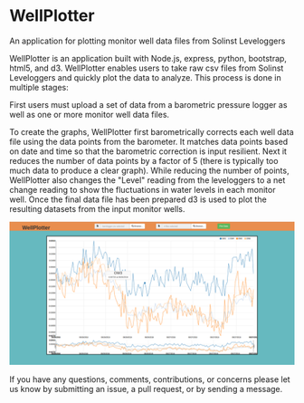 # WellPlotter
An application for plotting monitor well data files from Solinst Leveloggers

WellPlotter is an application built with Node.js, express, python, bootstrap, html5, and d3. WellPlotter enables users to take raw csv files from Solinst Leveloggers and quickly plot the data to analyze. This process is done in multiple stages:

First users must upload a set of data from a barometric pressure logger as well as one or more monitor well data files.

To create the graphs, WellPlotter first barometrically corrects each well data file using the data points from the barometer. It matches data points based on date and time so that the barometric correction is input resilient. Next it reduces the number of data points by a factor of 5 (there is typically too much data to produce a clear graph). While reducing the number of points, WellPlotter also changes the "Level" reading from the leveloggers to a net change reading to show the fluctuations in water levels in each monitor well. Once the final data file has been prepared d3 is used to plot the resulting datasets from the input monitor wells. 

![Example](images/wellplot.png)

If you have any questions, comments, contributions, or concerns please let us know by submitting an issue, a pull request, or by sending a message.
